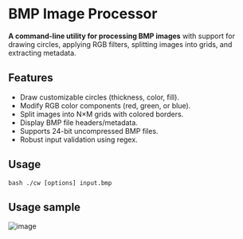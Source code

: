 # BMP Image Processor

**A command-line utility for processing BMP images** with support for drawing circles, applying RGB filters, splitting images into grids, and extracting metadata.

## Features
- Draw customizable circles (thickness, color, fill).
- Modify RGB color components (red, green, or blue).
- Split images into N×M grids with colored borders.
- Display BMP file headers/metadata.
- Supports 24-bit uncompressed BMP files.
- Robust input validation using regex.



## Usage
``bash
./cw [options] input.bmp``


## Usage sample

![image](https://github.com/user-attachments/assets/98c583fc-3cf4-45d3-81ae-60569e080566)
